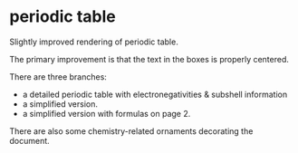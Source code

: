 # periodic table

Slightly improved rendering of periodic table.

The primary improvement is that the text in the boxes is properly centered.

There are three branches:

- a detailed periodic table with electronegativities & subshell information
- a simplified version.
- a simplified version with formulas on page 2.

There are also some chemistry-related ornaments decorating the document.
